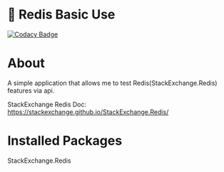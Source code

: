 # :key: Redis Basic Use

[![Codacy Badge](https://app.codacy.com/project/badge/Grade/10e0c39b1332410b81ae1627b48e151a)](https://www.codacy.com/gh/mucahitimre/redis-basic-use/dashboard?utm_source=github.com&amp;utm_medium=referral&amp;utm_content=mucahitimre/redis-basic-use&amp;utm_campaign=Badge_Grade)

# About
A simple application that allows me to test Redis(StackExchange.Redis) features via api.

StackExchange Redis Doc: https://stackexchange.github.io/StackExchange.Redis/

# Installed Packages
StackExchange.Redis
